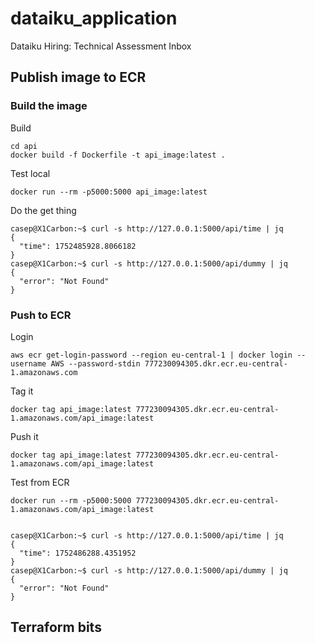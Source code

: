 # dataiku_application
Dataiku Hiring: Technical Assessment Inbox

## Publish image to ECR

### Build the image

Build
```
cd api
docker build -f Dockerfile -t api_image:latest .
```

Test local
```
docker run --rm -p5000:5000 api_image:latest
```

Do the get thing
```
casep@X1Carbon:~$ curl -s http://127.0.0.1:5000/api/time | jq
{
  "time": 1752485928.8066182
}
casep@X1Carbon:~$ curl -s http://127.0.0.1:5000/api/dummy | jq
{
  "error": "Not Found"
}
```

### Push to ECR

Login

```
aws ecr get-login-password --region eu-central-1 | docker login --username AWS --password-stdin 777230094305.dkr.ecr.eu-central-1.amazonaws.com
```

Tag it
```
docker tag api_image:latest 777230094305.dkr.ecr.eu-central-1.amazonaws.com/api_image:latest
```

Push it
```
docker tag api_image:latest 777230094305.dkr.ecr.eu-central-1.amazonaws.com/api_image:latest
```

Test from ECR
```
docker run --rm -p5000:5000 777230094305.dkr.ecr.eu-central-1.amazonaws.com/api_image:latest


casep@X1Carbon:~$ curl -s http://127.0.0.1:5000/api/time | jq
{
  "time": 1752486288.4351952
}
casep@X1Carbon:~$ curl -s http://127.0.0.1:5000/api/dummy | jq
{
  "error": "Not Found"
}

```


## Terraform bits

